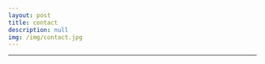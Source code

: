 ```yaml
---
layout: post
title: contact
description: null
img: /img/contact.jpg
---
```


***

<link rel="stylesheet" href="https://cdn.rawgit.com/jpswalsh/academicons/master/css/academicons.min.css">
<!-- above source for Academicons, such as for ResearchGate, and the like -->

<br>

<span class="contacticon center">
	<a href="mailto:jared.desjardins@colorado.edu" title="Email"><i class="fa fa-envelope-square"></i></a>
	<a href="http://www.colorado.edu/linguistics/jared-desjardins" title="CU Linguistics Directory Listing"><i class="fas fa-bars-square"></i></a>
	<a href="https://www.linkedin.com" target="_blank"><i class="fa fa-linkedin"></i></a>
	<a href="http://www.linkedin.com/in/jareddesjardins/" title="LinkedIn"><i class="fa fa-linkedin-square"></i></a>
	<a href="http://www.researchgate.net/profile/Jared_Desjardins" title="ResearchGare"><i class="ai ai-researchgate-square"></i></a>
	<!-- <a href="http://github.com/jared-desjardins" title="GitHub"><i class="fa fa-github-square"></i></a> -->
</span>
